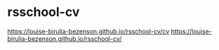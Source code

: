 # rsschool-cv
https://louise-birulia-bezenson.github.io/rsschool-cv/cv
https://louise-birulia-bezenson.github.io/rsschool-cv/
